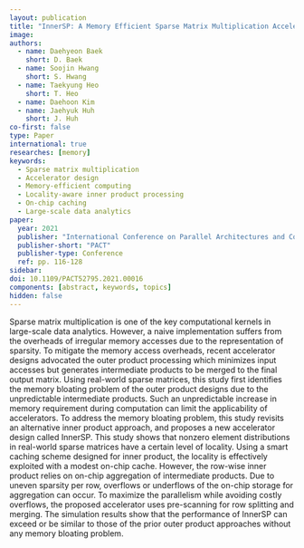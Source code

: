 ```yaml
---
layout: publication
title: "InnerSP: A Memory Efficient Sparse Matrix Multiplication Accelerator with Locality-Aware Inner Product Processing"
image:
authors:
  - name: Daehyeon Baek
    short: D. Baek
  - name: Soojin Hwang
    short: S. Hwang
  - name: Taekyung Heo
    short: T. Heo
  - name: Daehoon Kim
  - name: Jaehyuk Huh
    short: J. Huh
co-first: false
type: Paper
international: true
researches: [memory]
keywords:
  - Sparse matrix multiplication
  - Accelerator design
  - Memory-efficient computing
  - Locality-aware inner product processing
  - On-chip caching
  - Large-scale data analytics
paper:
  year: 2021
  publisher: "International Conference on Parallel Architectures and Compilation Techniques"
  publisher-short: "PACT"
  publisher-type: Conference
  ref: pp. 116-128
sidebar:
doi: 10.1109/PACT52795.2021.00016
components: [abstract, keywords, topics]
hidden: false
---
```


Sparse matrix multiplication is one of the key computational kernels in large-scale data analytics. However, a naive implementation suffers from the overheads of irregular memory accesses due to the representation of sparsity. To mitigate the memory access overheads, recent accelerator designs advocated the outer product processing which minimizes input accesses but generates intermediate products to be merged to the final output matrix. Using real-world sparse matrices, this study first identifies the memory bloating problem of the outer product designs due to the unpredictable intermediate products. Such an unpredictable increase in memory requirement during computation can limit the applicability of accelerators. To address the memory bloating problem, this study revisits an alternative inner product approach, and proposes a new accelerator design called InnerSP. This study shows that nonzero element distributions in real-world sparse matrices have a certain level of locality. Using a smart caching scheme designed for inner product, the locality is effectively exploited with a modest on-chip cache. However, the row-wise inner product relies on on-chip aggregation of intermediate products. Due to uneven sparsity per row, overflows or underflows of the on-chip storage for aggregation can occur. To maximize the parallelism while avoiding costly overflows, the proposed accelerator uses pre-scanning for row splitting and merging. The simulation results show that the performance of InnerSP can exceed or be similar to those of the prior outer product approaches without any memory bloating problem.